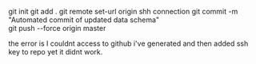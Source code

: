 git init 
git add .
git remote set-url origin shh connection
git commit -m "Automated commit of updated data schema"   
git push --force origin master    


the error is I couldnt access to github i've generated and then added ssh key to repo yet it didnt work.
